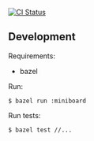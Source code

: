 [![CI Status](https://github.com/ngalaiko/miniboard/workflows/CI/badge.svg)](https://github.com/ngalaiko/miniboard/actions)

## Development

Requirements: 

* bazel

Run: 
```
$ bazel run :miniboard
```

Run tests:
```
$ bazel test //...
```
